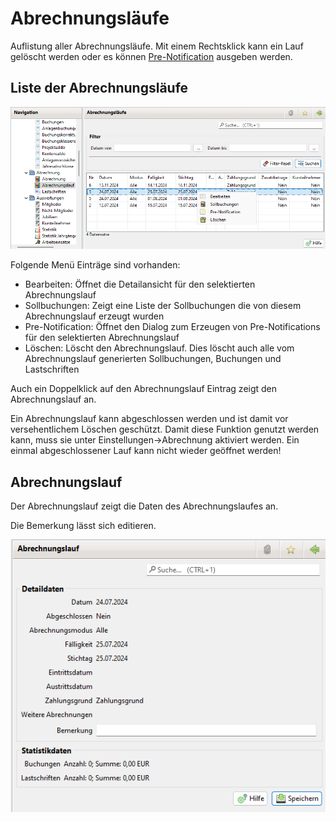 # Abrechnungsläufe

Auflistung aller Abrechnungsläufe. Mit einem Rechtsklick kann ein Lauf gelöscht werden oder es können [Pre-Notification](../druckmail/pre-notification.md) ausgeben werden.

## Liste der Abrechnungsläufe

![](../../../allgemeine-funktionen/abrech/img/AbrechnungslaufListeView.png)

Folgende Menü Einträge sind vorhanden:

* Bearbeiten: Öffnet die Detailansicht für den selektierten Abrechnungslauf
* Sollbuchungen: Zeigt eine Liste der Sollbuchungen die von diesem Abrechnungslauf erzeugt wurden
* Pre-Notification: Öffnet den Dialog zum Erzeugen von Pre-Notifications für den selektierten Abrechnungslauf
* Löschen: Löscht den Abrechnungslauf. Dies löscht auch alle vom Abrechnungslauf generierten Sollbuchungen, Buchungen und Lastschriften

Auch ein Doppelklick auf den Abrechnungslauf Eintrag zeigt den Abrechnungslauf an.

Ein Abrechnungslauf kann abgeschlossen werden und ist damit vor versehentlichem Löschen geschützt. Damit diese Funktion genutzt werden kann, muss sie unter Einstellungen->Abrechnung aktiviert werden. Ein einmal abgeschlossener Lauf kann nicht wieder geöffnet werden!

## Abrechnungslauf

Der Abrechnungslauf zeigt die Daten des Abrechnungslaufes an.

Die Bemerkung lässt sich editieren.

![](../../../allgemeine-funktionen/abrech/img/AbrechnungslaufView.png)
